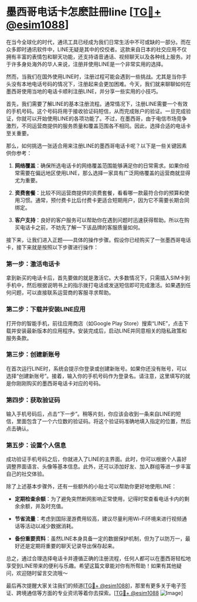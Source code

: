 # 墨西哥电话卡怎麽註冊line [[TG💪+ @esim1088](https://t.me/s/esim1088)]

在当今全球化的时代，通讯工具已经成为我们日常生活中不可或缺的一部分。而在众多即时通讯软件中，LINE无疑是其中的佼佼者。这款来自日本的社交应用不仅拥有丰富的表情包和聊天功能，还支持语音通话、视频聊天以及各种线上服务。对于许多身处海外的华人来说，注册并使用LINE是一个非常实用的选择。

然而，当我们在国外使用LINE时，注册过程可能会遇到一些挑战。尤其是当你手头没有本地电话号码的情况下，注册起来会更加困难。今天，我们就来聊聊如何在墨西哥使用当地的电话卡顺利注册LINE，并分享一些实用的小技巧。

首先，我们需要了解LINE的基本注册流程。通常情况下，注册LINE需要一个有效的手机号码。这个号码将用于接收验证码短信，从而完成账户的验证。一旦完成验证，你就可以开始使用LINE的各项功能了。不过，在墨西哥，由于电信市场竞争激烈，不同运营商提供的服务质量和覆盖范围各不相同。因此，选择合适的电话卡至关重要。

那么，如何挑选一张适合用来注册LINE的墨西哥电话卡呢？以下是一些关键因素供你参考：

1. **网络覆盖**：确保所选电话卡的网络覆盖范围能够满足你的日常需求。如果你经常需要在偏远地区使用LINE，那么选择一家具有广泛网络覆盖的运营商就显得尤为重要。
   
2. **资费套餐**：比较不同运营商提供的资费套餐，看看哪一款最符合你的预算和使用习惯。通常，预付费卡比后付费卡更适合短期用户，因为它不需要长期合同绑定。

3. **客户支持**：良好的客户服务可以帮助你在遇到问题时迅速获得帮助。所以在购买电话卡之前，不妨先了解一下该品牌的客服质量如何。

接下来，让我们进入正题——具体的操作步骤。假设你已经购买了一张墨西哥电话卡，接下来就是按照以下步骤进行操作：

### 第一步：激活电话卡

拿到新买的电话卡后，首先要做的就是激活它。大多数情况下，只需插入SIM卡到手机中，然后根据说明书上的指示拨打电话或发送短信即可完成激活。如果遇到任何问题，可以直接联系运营商的客服寻求帮助。

### 第二步：下载并安装LINE应用

打开你的智能手机，前往应用商店（如Google Play Store）搜索“LINE”，点击下载并安装最新版本的应用程序。安装完成后，启动LINE并同意相关的隐私政策和服务条款。

### 第三步：创建新账号

在首次运行LINE时，系统会提示你登录或创建新账号。如果你还没有账号，可以选择“创建新账号”。接着，输入你的手机号码作为登录名。请注意，这里填写的就是你刚刚购买的墨西哥电话卡对应的号码。

### 第四步：获取验证码

输入手机号码后，点击“下一步”。稍等片刻，你应该会收到一条来自LINE的短信，里面包含了一个六位数的验证码。将这个验证码准确地填入指定的位置，然后点击确认。

### 第五步：设置个人信息

成功验证手机号码之后，你就进入了LINE的主界面。此时，你可以根据个人喜好调整界面语言、头像等基本信息。此外，还可以添加好友、加入群组等进一步丰富自己的社交体验。

除了上述基本步骤外，还有一些额外的小贴士可以帮助你更好地使用LINE：

- **定期检查余额**：为了避免突然断网影响正常使用，记得时常查看电话卡内的剩余余额，并及时充值。
  
- **节省流量**：考虑到国际漫游费用较高，建议尽量利用Wi-Fi环境来进行视频通话等活动以减少数据消耗。

- **备份重要资料**：虽然LINE本身具备一定的数据保护机制，但为了以防万一，最好还是定期将重要的聊天记录导出保存起来。

总之，通过合理选择电话卡并遵循正确的注册流程，任何人都可以在墨西哥轻松地享受到LINE带来的便利与乐趣。希望这篇文章能对你有所帮助！如果有其他疑问，欢迎随时留言交流哦～

最后再次提醒大家关注我们的频道[[TG💪+ @esim1088](https://t.me/s/esim1088)]，那里有更多关于电子签证、跨境通信等方面的专业资讯等着你去探索。[[TG💪+ @esim1088](https://t.me/s/esim1088) ![Image](https://i.postimg.cc/4NQfJmqS/Snipaste-2025-05-13-00-14-12.png)]